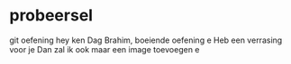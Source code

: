 # probeersel

git oefening
hey ken
Dag Brahim, boeiende oefening e
Heb een verrasing voor je
Dan zal ik ook maar een image toevoegen e
